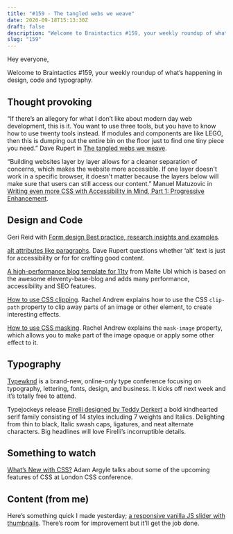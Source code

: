 ```yaml
---
title: "#159 - The tangled webs we weave"
date: 2020-09-18T15:13:30Z
draft: false
description: "Welcome to Braintactics #159, your weekly roundup of what’s happening in design, code and typography."
slug: "159"
---
```


Hey everyone,

Welcome to Braintactics #159, your weekly roundup of what’s happening in design, code and typography.

## Thought provoking

“If there’s an allegory for what I don’t like about modern day web development, this is it. You want to use three tools, but you have to know how to use twenty tools instead. If modules and components are like LEGO, then this is dumping out the entire bin on the floor just to find one tiny piece you need.” Dave Rupert in [The tangled webs we weave](https://daverupert.com/2020/09/tangled-webs).

“Building websites layer by layer allows for a cleaner separation of concerns, which makes the website more accessible. If one layer doesn't work in a specific browser, it doesn't matter because the layers below will make sure that users can still access our content.” Manuel Matuzovic in [Writing even more CSS with Accessibility in Mind, Part 1: Progressive Enhancement](https://www.matuzo.at/blog/writing-even-more-css-with-accessibility-in-mind-progressive-enhancement/).

## Design and Code

Geri Reid with [Form design Best practice, research insights and examples](https://gerireid.com/forms.html).

[alt attributes like paragraphs](https://daverupert.com/2020/09/alt-attributes-like-paragraphs/). Dave Rupert questions whether ‘alt’ text is just for accessibility or for for crafting good content.

[A high-performance blog template for 11ty](https://www.industrialempathy.com/posts/eleventy-high-performance-blog/) from Malte Ubl which is based on the awesome eleventy-base-blog and adds many performance, accessibility and SEO features.

[How to use CSS clipping](https://web.dev/css-clipping/). Rachel Andrew explains how to use the CSS `clip-path` property to clip away parts of an image or other element, to create interesting effects.

[How to use CSS masking](https://web.dev/css-masking/). Rachel Andrew explains the `mask-image` property, which allows you to make part of the image opaque or apply some other effect to it.

## Typography

[Typewknd](https://typewknd.com/) is a brand-new, online-only type conference focusing on typography, lettering, fonts, design, and business. It kicks off next week and it’s totally free to attend.

Typejockeys release [Firelli designed by Teddy Derkert](https://www.typejockeys.com/font/firelli/overview) a bold kindhearted serif family consisting of 14 styles including 7 weights and Italics. Delighting from thin to black, Italic swash caps, ligatures, and neat alternate characters. Big headlines will love Firelli’s incorruptible details.

## Something to watch

[What’s New with CSS?](https://www.youtube.com/watch?v=ubAcMigXSYM) Adam Argyle talks about some of the upcoming features of CSS at London CSS conference.

## Content (from me)

Here’s something quick I made yesterday; [a responsive vanilla JS slider with thumbnails](https://codepen.io/harrycresswell/pen/PoNdQNE). There’s room for improvement but it’ll get the job done.
